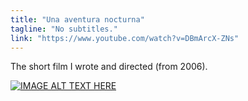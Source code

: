 ```yaml
---
title: "Una aventura nocturna"
tagline: "No subtitles."
link: "https://www.youtube.com/watch?v=DBmArcX-ZNs"
---
```


The short film I wrote and directed (from 2006).

[![IMAGE ALT TEXT HERE](https://img.youtube.com/vi/DBmArcX-ZNs/0.jpg)](https://www.youtube.com/watch?v=DBmArcX-ZNs)

